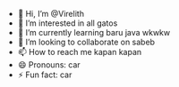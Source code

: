 - 👋 Hi, I’m @Virelith
- 👀 I’m interested in all gatos
- 🌱 I’m currently learning baru java wkwkw
- 💞️ I’m looking to collaborate on sabeb
- 📫 How to reach me kapan kapan
- 😄 Pronouns: car
- ⚡ Fun fact: car

<!---
Virelith/Virelith is a ✨ special ✨ repository because its `README.md` (this file) appears on your GitHub profile.
You can click the Preview link to take a look at your changes.
--->
